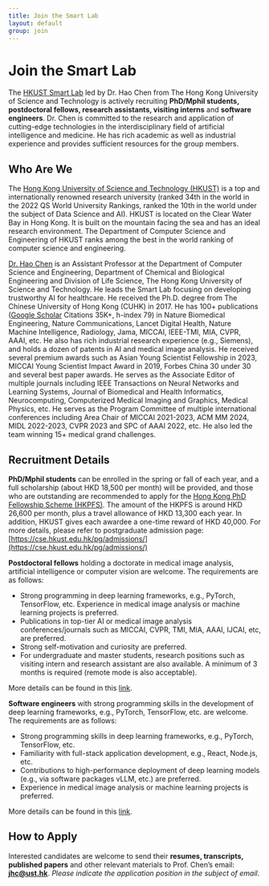 ```yaml
---
title: Join the Smart Lab
layout: default
group: join
---
```


# Join the Smart Lab

The [HKUST Smart Lab](/contact) led by Dr. Hao Chen from The Hong Kong University of Science and Technology is actively recruiting **PhD/Mphil students, postdoctoral fellows, research assistants, visiting interns** and **software engineers**. Dr. Chen is committed to the research and application of cutting-edge technologies in the interdisciplinary field of artificial intelligence and medicine. He has rich academic as well as industrial experience and provides sufficient resources for the group members.

## Who Are We

The [Hong Kong University of Science and Technology (HKUST)](https://www.hkust.edu.hk) is a top and internationally renowned research university (ranked 34th in the world in the 2022 QS World University Rankings, ranked the 10th in the world under the subject of Data Science and AI). HKUST is located on the Clear Water Bay in Hong Kong. It is built on the mountain facing the sea and has an ideal research environment. The Department of Computer Science and Engineering of HKUST ranks among the best in the world ranking of computer science and engineering.

[Dr. Hao Chen](https://cse.hkust.edu.hk/~jhc/) is an Assistant Professor at the Department of Computer Science and Engineering, Department of Chemical and Biological Engineering and Division of Life Science, The Hong Kong University of Science and Technology. He leads the Smart Lab focusing on developing trustworthy AI for healthcare. He received the Ph.D. degree from The Chinese University of Hong Kong (CUHK) in 2017. He has 100+ publications ([Google Scholar](https://scholar.google.com/citations?user=Z_t5DjwAAAAJ) Citations 35K+, h-index 79) in Nature Biomedical Engineering, Nature Communications, Lancet Digital Health, Nature Machine Intelligence, Radiology, Jama, MICCAI, IEEE-TMI, MIA, CVPR, AAAI, etc. He also has rich industrial research experience (e.g., Siemens), and holds a dozen of patents in AI and medical image analysis. He received several premium awards such as Asian Young Scientist Fellowship in 2023, MICCAI Young Scientist Impact Award in 2019, Forbes China 30 under 30 and several best paper awards. He serves as the Associate Editor of multiple journals including IEEE Transactions on Neural Networks and Learning Systems, Journal of Biomedical and Health Informatics, Neurocomputing, Computerized Medical Imaging and Graphics, Medical Physics, etc. He serves as the Program Committee of multiple international conferences including Area Chair of MICCAI 2021-2023, ACM MM 2024, MIDL 2022-2023, CVPR 2023 and SPC of AAAI 2022, etc. He also led the team winning 15+ medical grand challenges.

## Recruitment Details

**PhD/Mphil students** can be enrolled in the spring or fall of each year, and a full scholarship (about HKD 18,500 per month) will be provided, and those who are outstanding are recommended to apply for the [Hong Kong PhD Fellowship Scheme (HKPFS)](https://cerg1.ugc.edu.hk/hkpfs/apply.html). The amount of the HKPFS is around HKD 26,600 per month, plus a travel allowance of HKD 13,300 each year. In addition, HKUST gives each awardee a one-time reward of HKD 40,000. For more details, please refer to postgraduate admission page: [https://cse.hkust.edu.hk/pg/admissions/](https://cse.hkust.edu.hk/pg/admissions/)

**Postdoctoral fellows** holding a doctorate in medical image analysis, artificial intelligence or computer vision are welcome. The requirements are as follows:

- Strong programming in deep learning frameworks, e.g., PyTorch, TensorFlow, etc.
  Experience in medical image analysis or machine learning projects is preferred.
- Publications in top-tier AI or medical image analysis conferences/journals such as MICCAI, CVPR, TMI, MIA, AAAI, IJCAI, etc, are preferred.
- Strong self-motivation and curiosity are preferred.
- For undergraduate and master students, research positions such as visiting intern and research assistant are also available. A minimum of 3 months is required (remote mode is also acceptable).

More details can be found in this [link](/static/media/20240531Recruitment_english.pdf).

**Software engineers** with strong programming skills in the development of deep learning frameworks, e.g., PyTorch, TensorFlow, etc. are welcome. The requirements are as follows:

- Strong programming skills in deep learning frameworks, e.g., PyTorch, TensorFlow, etc.
- Familiarity with full-stack application development, e.g., React, Node.js, etc.
- Contributions to high-performance deployment of deep learning models (e.g., via software packages vLLM, etc.) are preferred.
- Experience in medical image analysis or machine learning projects is preferred.

More details can be found in this [link](/static/media/20251001SoftwareEnginnerRecuritment_English.pdf).

## How to Apply

Interested candidates are welcome to send their **resumes, transcripts, published papers** and other relevant materials to Prof. Chen’s email: **jhc@ust.hk**. _Please indicate the application position in the subject of email_.

<br>
